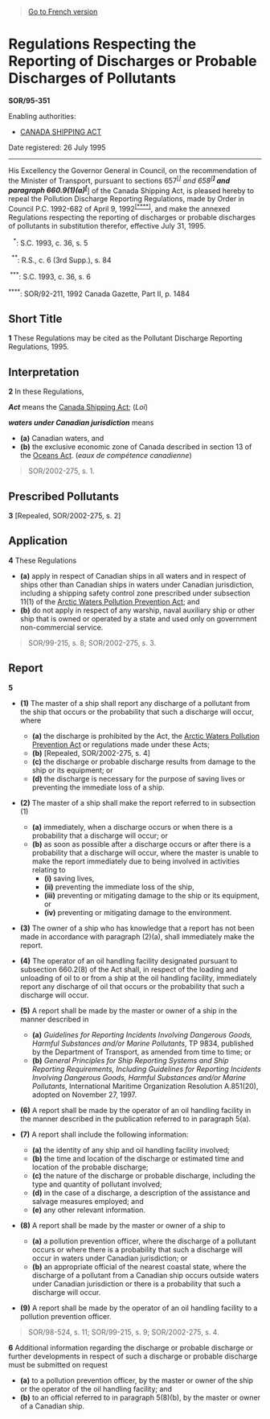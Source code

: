 > [Go to French version](/fr/Règlements/Décrets,%20ordonnances%20et%20règlements%20statutaires/95/351.md)

# Regulations Respecting the Reporting of Discharges or Probable Discharges of Pollutants

**SOR/95-351**

Enabling authorities: 
- [CANADA SHIPPING ACT](/en/Acts/Revised%20Statutes%20of%20Canada/S/S-9.md)

Date registered: 26 July 1995

----------

His Excellency the Governor General in Council, on the recommendation of the Minister of Transport, pursuant to sections 657<sup><a href='#footnotestar1_e'>[*]</a></sup> and 658<sup><a href='#footnotestar2_e'>[**]</a></sup> and paragraph 660.9(1)(a)<sup><a href='#footnotestar3_e'>[***]</a></sup> of the Canada Shipping Act, is pleased hereby to repeal the Pollution Discharge Reporting Regulations, made by Order in Council P.C. 1992-682 of April 9, 1992<sup><a href='#footnotestar4_e'>[****]</a></sup>, and make the annexed Regulations respecting the reporting of discharges or probable discharges of pollutants in substitution therefor, effective July 31, 1995.

<a name='footnotestar1_e'><sup>   *</sup></a>: S.C. 1993, c. 36, s. 5<br />

<a name='footnotestar2_e'><sup>  **</sup></a>: R.S., c. 6 (3rd Supp.), s. 84<br />

<a name='footnotestar3_e'><sup> ***</sup></a>: S.C. 1993, c. 36, s. 6<br />

<a name='footnotestar4_e'><sup>****</sup></a>: SOR/92-211, 1992 Canada Gazette, Part II, p. 1484<br />




## Short Title


**1** These Regulations may be cited as the Pollutant Discharge Reporting Regulations, 1995.




## Interpretation


**2** In these Regulations,

***Act*** means the [Canada Shipping Act](/en/Acts/Revised%20Statutes%20of%20Canada/S/S-9.md); (*Loi*)

***waters under Canadian jurisdiction*** means
- **(a)** Canadian waters, and
- **(b)** the exclusive economic zone of Canada described in section 13 of the [Oceans Act](/en/Acts/Statutes%20of%20Canada/1996/c.%2031.md). (*eaux de compétence canadienne*)
> SOR/2002-275, s. 1.





## Prescribed Pollutants


**3** [Repealed, SOR/2002-275, s. 2]




## Application


**4** These Regulations
- **(a)** apply in respect of Canadian ships in all waters and in respect of ships other than Canadian ships in waters under Canadian jurisdiction, including a shipping safety control zone prescribed under subsection 11(1) of the [Arctic Waters Pollution Prevention Act](/en/Acts/Revised%20Statutes%20of%20Canada/A/A-12.md); and
- **(b)** do not apply in respect of any warship, naval auxiliary ship or other ship that is owned or operated by a state and used only on government non-commercial service.
> SOR/99-215, s. 8; SOR/2002-275, s. 3.





## Report


**5** 

- **(1)** The master of a ship shall report any discharge of a pollutant from the ship that occurs or the probability that such a discharge will occur, where
	- **(a)** the discharge is prohibited by the Act, the [Arctic Waters Pollution Prevention Act](/en/Acts/Revised%20Statutes%20of%20Canada/A/A-12.md) or regulations made under these Acts;
	- **(b)** [Repealed, SOR/2002-275, s. 4]
	- **(c)** the discharge or probable discharge results from damage to the ship or its equipment; or
	- **(d)** the discharge is necessary for the purpose of saving lives or preventing the immediate loss of a ship.

- **(2)** The master of a ship shall make the report referred to in subsection (1)
	- **(a)** immediately, when a discharge occurs or when there is a probability that a discharge will occur; or
	- **(b)** as soon as possible after a discharge occurs or after there is a probability that a discharge will occur, where the master is unable to make the report immediately due to being involved in activities relating to
		- **(i)** saving lives,
		- **(ii)** preventing the immediate loss of the ship,
		- **(iii)** preventing or mitigating damage to the ship or its equipment, or
		- **(iv)** preventing or mitigating damage to the environment.

- **(3)** The owner of a ship who has knowledge that a report has not been made in accordance with paragraph (2)(a), shall immediately make the report.

- **(4)** The operator of an oil handling facility designated pursuant to subsection 660.2(8) of the Act shall, in respect of the loading and unloading of oil to or from a ship at the oil handling facility, immediately report any discharge of oil that occurs or the probability that such a discharge will occur.

- **(5)** A report shall be made by the master or owner of a ship in the manner described in
	- **(a)** *Guidelines for Reporting Incidents Involving Dangerous Goods, Harmful Substances and/or Marine Pollutants*, TP 9834, published by the Department of Transport, as amended from time to time; or
	- **(b)** *General Principles for Ship Reporting Systems and Ship Reporting Requirements, Including Guidelines for Reporting Incidents Involving Dangerous Goods, Harmful Substances and/or Marine Pollutants*, International Maritime Organization Resolution A.851(20), adopted on November 27, 1997.

- **(6)** A report shall be made by the operator of an oil handling facility in the manner described in the publication referred to in paragraph 5(a).

- **(7)** A report shall include the following information:
	- **(a)** the identity of any ship and oil handling facility involved;
	- **(b)** the time and location of the discharge or estimated time and location of the probable discharge;
	- **(c)** the nature of the discharge or probable discharge, including the type and quantity of pollutant involved;
	- **(d)** in the case of a discharge, a description of the assistance and salvage measures employed; and
	- **(e)** any other relevant information.

- **(8)** A report shall be made by the master or owner of a ship to
	- **(a)** a pollution prevention officer, where the discharge of a pollutant occurs or where there is a probability that such a discharge will occur in waters under Canadian jurisdiction; or
	- **(b)** an appropriate official of the nearest coastal state, where the discharge of a pollutant from a Canadian ship occurs outside waters under Canadian jurisdiction or there is a probability that such a discharge will occur.

- **(9)** A report shall be made by the operator of an oil handling facility to a pollution prevention officer.
> SOR/98-524, s. 11; SOR/99-215, s. 9; SOR/2002-275, s. 4.




**6** Additional information regarding the discharge or probable discharge or further developments in respect of such a discharge or probable discharge must be submitted on request
- **(a)** to a pollution prevention officer, by the master or owner of the ship or the operator of the oil handling facility; and
- **(b)** to an official referred to in paragraph 5(8)(b), by the master or owner of a Canadian ship.


